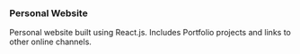 ### Personal Website
Personal website built using React.js. Includes Portfolio projects and links to other online channels.
